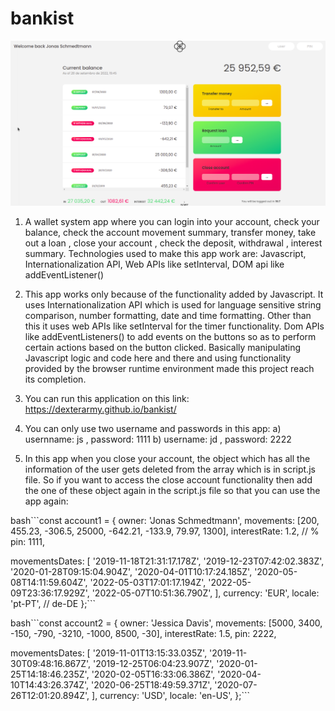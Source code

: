 # bankist

![bankist](bankist.png)

   1. A wallet system app where you can login into your account, check your balance, check the account movement summary, transfer money, take out a loan , close your account , check the deposit, withdrawal , interest summary. Technologies used to make this app work are: Javascript, Internationalization API,  Web APIs like setInterval, DOM api like addEventListener()
     
   2. This app works only because of the functionality added by Javascript. It uses Internationalization API which is used for language sensitive string comparison, number formatting, date and time formatting. Other than this it uses web APIs like setInterval for the timer functionality. Dom APIs like addEventListeners() to add events on the buttons so as to perform certain actions based on the button clicked. Basically manipulating Javascript logic and code here and there and using functionality provided by the browser runtime environment made this project reach its completion. 

3. You can run this application on this link: https://dexterarmy.github.io/bankist/

4. You can only use two username and passwords in this app: a) usernname: js , password: 1111  b) username: jd , password: 2222

5. In this app when you close your account, the object which has all the information of the user gets deleted from the array which is in script.js file. So if you want to access the close account functionality then add the one of these object again in the script.js file so that you can use the app again: 

bash```const account1 = {
  owner: 'Jonas Schmedtmann',
  movements: [200, 455.23, -306.5, 25000, -642.21, -133.9, 79.97, 1300],
  interestRate: 1.2, // %
  pin: 1111,

  movementsDates: [
    '2019-11-18T21:31:17.178Z',
    '2019-12-23T07:42:02.383Z',
    '2020-01-28T09:15:04.904Z',
    '2020-04-01T10:17:24.185Z',
    '2020-05-08T14:11:59.604Z',
    '2022-05-03T17:01:17.194Z',
    '2022-05-09T23:36:17.929Z',
    '2022-05-07T10:51:36.790Z',
  ],
  currency: 'EUR',
  locale: 'pt-PT', // de-DE
};```

bash```const account2 = {
  owner: 'Jessica Davis',
  movements: [5000, 3400, -150, -790, -3210, -1000, 8500, -30],
  interestRate: 1.5,
  pin: 2222,

  movementsDates: [
    '2019-11-01T13:15:33.035Z',
    '2019-11-30T09:48:16.867Z',
    '2019-12-25T06:04:23.907Z',
    '2020-01-25T14:18:46.235Z',
    '2020-02-05T16:33:06.386Z',
    '2020-04-10T14:43:26.374Z',
    '2020-06-25T18:49:59.371Z',
    '2020-07-26T12:01:20.894Z',
  ],
  currency: 'USD',
  locale: 'en-US',
};```
